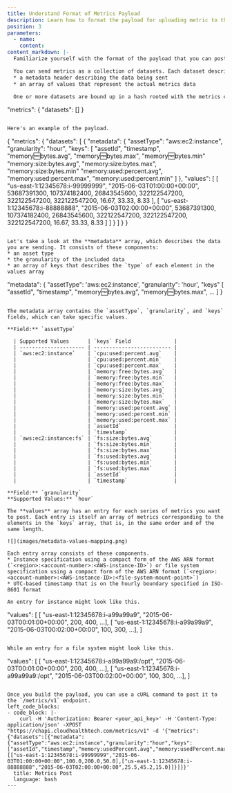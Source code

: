 ```yaml
---
title: Understand Format of Metrics Payload
description: Learn how to format the payload for uploading metric to the CloudHealth Platform.
position: 3
parameters:
  - name:
    content:
content_markdown: |-
  Familiarize yourself with the format of the payload that you can post through the Metrics API.

  You can send metrics as a collection of datasets. Each dataset describes a single asset type, either _instance_ or _file system_ and consists of these components.
  * a metadata header describing the data being sent
  * an array of values that represent the actual metrics data

  One or more datasets are bound up in a hash rooted with the metrics element.
  ```
  "metrics": {
    "datasets": []
  }
  ```

  Here's an example of the payload.
  ```
  {
    "metrics": {
      "datasets": [
        {
          "metadata": {
            "assetType": "aws:ec2:instance",
            "granularity": "hour",
            "keys": [
              "assetId",
              "timestamp",
              "memory:free:bytes.avg",
              "memory:free:bytes.max",
              "memory:free:bytes.min"
              "memory:size:bytes.avg",
              "memory:size:bytes.max",
              "memory:size:bytes.min"
              "memory:used:percent.avg",
              "memory:used:percent.max",
              "memory:used:percent.min"
            ]
          },
          "values": [
            [
              "us-east-1:12345678:i-99999999",
              "2015-06-03T01:00:00+00:00",
              53687391300,
              107374182400,
              26843545600,
              322122547200,
              322122547200,
              322122547200,
              16.67,
              33.33,
              8.33
            ],
            [
              "us-east-1:12345678:i-88888888",
              "2015-06-03T02:00:00+00:00",
              53687391300,
              107374182400,
              26843545600,
              322122547200,
              322122547200,
              322122547200,
              16.67,
              33.33,
              8.33
            ]
          ]
        }
      ]
    }
  }
  ```

  Let's take a look at the **metadata** array, which describes the data you are sending. It consists of these components:
  * an asset type
  * the granularity of the included data
  * an array of keys that describes the `type` of each element in the values array

  ```
  "metadata": {
    "assetType": 'aws:ec2:instance',
    "granularity": 'hour',
    "keys" [
      "assetId",
      "timestamp",
      "memory:free:bytes.avg",
      "memory:free:bytes.max",
      ...
    ]
  }
  ```

  The metadata array contains the `assetType`, `granularity`, and `keys` fields, which can take specific values.

  **Field:** `assetType`

    | Supported Values      | `keys` Field              |
    | --------------------- | ------------------------- |
    | `aws:ec2:instance`    | `cpu:used:percent.avg`    |
    |                       | `cpu:used:percent.min`    |
    |                       | `cpu:used:percent.max`    |
    |                       | `memory:free:bytes.avg`   |
    |                       | `memory:free:bytes.min`   |
    |                       | `memory:free:bytes.max`   |
    |                       | `memory:size:bytes.avg`   |
    |                       | `memory:size:bytes.min`   |
    |                       | `memory:size:bytes.max`   |
    |                       | `memory:used:percent.avg` |
    |                       | `memory:used:percent.min` |
    |                       | `memory:used:percent.max` |
    |                       | `assetId`                 |
    |                       | `timestamp`               |
    | `aws:ec2:instance:fs` | `fs:size:bytes.avg`       |
    |                       | `fs:size:bytes.min`       |
    |                       | `fs:size:bytes.max`       |
    |                       | `fs:used:bytes.avg`       |
    |                       | `fs:used:bytes.min`       |
    |                       | `fs:used:bytes.max`       |
    |                       | `assetId`                 |
    |                       | `timestamp`               |

  **Field:** `granularity`
  **Supported Values:** `hour`

  The **values** array has an entry for each series of metrics you want to post. Each entry is itself an array of metrics corresponding to the elements in the `keys` array, that is, in the same order and of the same length.

  ![](images/metadata-values-mapping.png)

  Each entry array consists of these components.
  * Instance specification using a compact form of the AWS ARN format (`<region>:<account-number>:<AWS-instance-ID>`) or file system specification using a compact form of the AWS ARN format (`<region>:<account-number>:<AWS-instance-ID>:<file-system-mount-point>`)
  * UTC-based timestamp that is on the hourly boundary specified in ISO-8601 format

  An entry for instance might look like this.
  ```
  "values": [
    [ "us-east-1:12345678:i-a99a99a9", "2015-06-03T00:01:00+00:00", 200, 400, ...],
    [ "us-east-1:12345678:i-a99a99a9", "2015-06-03T00:02:00+00:00", 100, 300, ...],
  ]
  ```

  While an entry for a file system might look like this.
  ```
  "values": [
    [ "us-east-1:12345678:i-a99a99a9:/opt", "2015-06-03T00:01:00+00:00", 200, 400, ...],
    [ "us-east-1:12345678:i-a99a99a9:/opt", "2015-06-03T00:02:00+00:00", 100, 300, ...],
  ]
  ```

  Once you build the payload, you can use a cURL command to post it to the `/metrics/v1` endpoint.
left_code_blocks:
  - code_block: |-
      curl -H 'Authorization: Bearer <your_api_key>' -H 'Content-Type: application/json' -XPOST "https://chapi.cloudhealthtech.com/metrics/v1" -d '{"metrics":{"datasets":[{"metadata":{"assetType":"aws:ec2:instance","granularity":"hour","keys":["assetId","timestamp","memory:usedPercent.avg","memory:usedPercent.max","memory:usedPercent.min"]},"values":[["us-east-1:12345678:i-99999999","2015-06-03T01:00:00+00:00",100.0,200.0,50.0],["us-east-1:12345678:i-88888888","2015-06-03T02:00:00+00:00",25.5,45.2,15.0]]}]}}'
    title: Metrics Post
    language: bash
---
```


